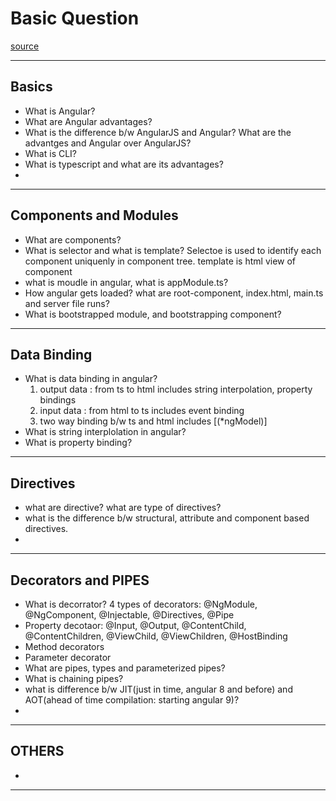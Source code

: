 # Basic Question
[source](https://www.youtube.com/watch?v=PevqeI-Hxzs&list=PL3aZbxdSiCbNx-4OlJZmb4phJgx_ZbzEd&index=4&ab_channel=InterviewHappy)

--- ---

## Basics

- What is Angular?
- What are Angular advantages?
- What is the difference b/w AngularJS and Angular? What are the advantges and Angular over AngularJS?
- What is CLI?
- What is typescript and what are its advantages?
- 

--- ---

## Components and Modules

- What are components?
- What is selector and what is template? Selectoe is used to identify each component uniquenly in component tree. template is html view of component
- what is moudle in angular, what is appModule.ts?
- How angular gets loaded? what are root-component, index.html, main.ts and server file runs?
- What is bootstrapped module, and bootstrapping component?

--- ---

## Data Binding

- What is data binding in angular?
  1. output data : from ts to html includes string interpolation, property bindings
  2. input data : from html to ts includes event binding
  3. two way binding b/w ts and html includes [(*ngModel)]
- What is string interplolation in angular?
- What is property binding?

--- ---

## Directives

- what are directive? what are type of directives?
- what is the difference b/w structural, attribute and component based directives.
- 

--- ---

## Decorators and PIPES

- What is decorrator? 4 types of decorators: @NgModule, @NgComponent, @Injectable, @Directives, @Pipe
- Property decotaor: @Input, @Output, @ContentChild, @ContentChildren, @ViewChild, @ViewChildren, @HostBinding
- Method decorators
- Parameter decorator
- What are pipes, types and parameterized pipes?
- What is chaining pipes?
- what is difference b/w JIT(just in time, angular 8 and before) and AOT(ahead of time compilation: starting angular 9)?
- 

--- ---

## OTHERS

- 

--- ---